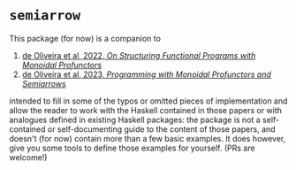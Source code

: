 # `semiarrow`

This package (for now) is a companion to

 1. [de Oliveira et al, 2022, *On Structuring Functional Programs with Monoidal Profunctors*](https://arxiv.org/pdf/2207.00852.pdf#page=6)
 2. [de Oliveira et al, 2023, *Programming with Monoidal Profunctors and Semiarrows*](https://papers.ssrn.com/sol3/papers.cfm?abstract_id=4496714)

intended to fill in some of the typos or omitted pieces of implementation and
allow the reader to work with the Haskell contained in those papers or with
analogues defined in existing Haskell packages: the package is not a
self-contained or self-documenting guide to the content of those papers, and
doesn't (for now) contain more than a few basic examples. It does however, give
you some tools to define those examples for yourself. (PRs are welcome!)
